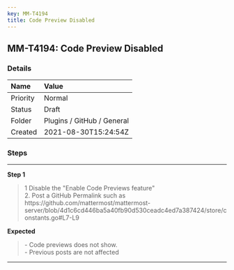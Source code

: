 ```yaml
---
key: MM-T4194
title: Code Preview Disabled
---
```


## MM-T4194: Code Preview Disabled

### Details

| Name     | Value                      |
| :------- | :------------------------- |
| Priority | Normal                     |
| Status   | Draft                      |
| Folder   | Plugins / GitHub / General |
| Created  | 2021-08-30T15:24:54Z       |

### Steps

<hr/>

**Step 1**

> <article>1 Disable the "Enable Code Previews feature"<br />2. Post a GitHub Permalink such as https://github.com/mattermost/mattermost-server/blob/4d1c6cd446ba5a40fb90d530ceadc4ed7a387424/store/constants.go#L7-L9</article>

**Expected**

> <article>- Code previews does not show. <br />- Previous posts are not affected</article>

<hr/>
